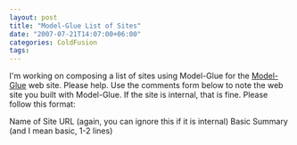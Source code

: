 ```yaml
---
layout: post
title: "Model-Glue List of Sites"
date: "2007-07-21T14:07:00+06:00"
categories: ColdFusion 
tags: 
---
```


I'm working on composing a list of sites using Model-Glue for the <a href="http://www.model-glue.com">Model-Glue</a> web site. Please help. Use the comments form below to note the web site you built with Model-Glue. If the site is internal, that is fine. Please follow this format:

Name of Site
URL (again, you can ignore this if it is internal)
Basic Summary (and I mean basic, 1-2 lines)